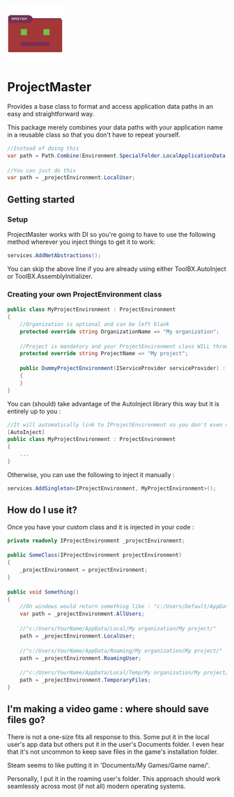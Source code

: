 ![ProjectMaster](https://github.com/Moreault/ProjectMaster/blob/master/projectmaster.png)
# ProjectMaster
Provides a base class to format and access application data paths in an easy and straightforward way.

This package merely combines your data paths with your application name in a reusable class so that you don't have to repeat yourself.

```c#
//Instead of doing this
var path = Path.Combine(Environment.SpecialFolder.LocalApplicationData, "My Application");

//You can just do this
var path = _projectEnvironment.LocalUser;
```

## Getting started

### Setup

ProjectMaster works with DI so you're going to have to use the following method wherever you inject things to get it to work:

```c#
services.AddNetAbstractions();
```

You can skip the above line if you are already using either ToolBX.AutoInject or ToolBX.AssemblyInitializer.

### Creating your own ProjectEnvironment class

```c#
public class MyProjectEnvironment : ProjectEnvironment
{
    //Organization is optional and can be left blank
    protected override string OrganizationName => "My organization";

    //Project is mandatory and your ProjectEnvironment class WILL throw if it is omitted or left blank
    protected override string ProjectName => "My project";

    public DummyProjectEnvironment(IServiceProvider serviceProvider) : base(serviceProvider)
    {
    }
}
```

You can (should) take advantage of the AutoInject library this way but it is entirely up to you :

```c#
//It will automatically link to IProjectEnvironment so you don't even need to make your own interface!
[AutoInject]
public class MyProjectEnvironment : ProjectEnvironment
{
    ...
}
```

Otherwise, you can use the following to inject it manually :

```c#
services.AddSingleton<IProjectEnvironment, MyProjectEnvironment>();
```

## How do I use it?

Once you have your custom class and it is injected in your code :

```c#
private readonly IProjectEnvironment _projectEnvironment;

public SomeClass(IProjectEnvironment projectEnvironment)
{
    _projectEnvironment = projectEnvironment;
}

public void Something()
{
    //On windows would return something like : "c:/Users/Default/AppData/Local/My organization/My project/"
    var path = _projectEnvironment.AllUsers;

    //"c:/Users/YourName/AppData/Local/My organization/My project/"
    path = _projectEnvironment.LocalUser;

    //"c:/Users/YourName/AppData/Roaming/My organization/My project/"
    path = _projectEnvironment.RoamingUser;

    //"c:/Users/YourName/AppData/Local/Temp/My organization/My project/"
    path = _projectEnvironment.TemporaryFiles;
}
```

## I'm making a video game : where should save files go?
There is not a one-size fits all response to this. Some put it in the local user's app data but others put it in the user's Documents folder. I even hear that it's not uncommon to keep save files in the game's installation folder.

Steam seems to like putting it in 'Documents/My Games/Game name/'.

Personally, I put it in the roaming user's folder. This approach should work seamlessly across most (if not all) modern operating systems.